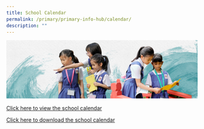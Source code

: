```yaml
---
title: School Calendar
permalink: /primary/primary-info-hub/calendar/
description: ""
---
```

![](/images/01%20Banner%20Photos/info-hub.jpg)


[Click here to view the school calendar](https://online.fliphtml5.com/vfqld/eoiq/)


[Click here to download the school calendar](/files/InfoHub/2023%20school%20calendar%20(apr%20to%20dec%202023).pdf)